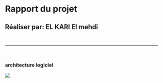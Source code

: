 <h1>Rapport du projet</h1>
<h2>Réaliser par: EL KARI El mehdi</h2>
<br/>
<hr/>
<br/>

<h3>architecture logiciel</h3>
<img src="_captures"

